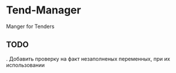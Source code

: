 # Tend-Manager
 Manger for Tenders
## TODO
 . Добавить проверку на факт незаполненых переменных, при их использовании